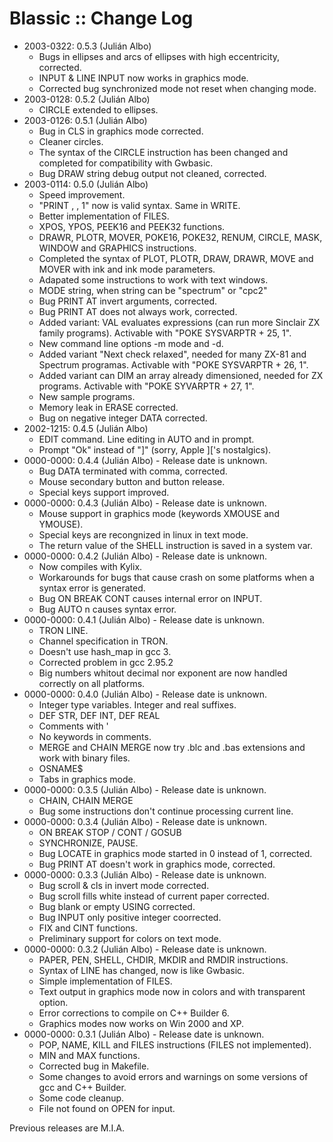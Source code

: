 # Blassic :: Change Log

* 2003-0322: 0.5.3 (Julián Albo)
	+ Bugs in ellipses and arcs of ellipses with high eccentricity, corrected.
	+ INPUT & LINE INPUT now works in graphics mode.
	+ Corrected bug synchronized mode not reset when changing mode.
* 2003-0128: 0.5.2 (Julián Albo)
	+ CIRCLE extended to ellipses.
* 2003-0126: 0.5.1 (Julián Albo)
	+ Bug in CLS in graphics mode corrected.
	+ Cleaner circles.
	+ The syntax of the CIRCLE instruction has been changed and completed for compatibility with Gwbasic.
	+ Bug DRAW string debug output not cleaned, corrected.
* 2003-0114: 0.5.0 (Julián Albo)
	+ Speed improvement.
	+ "PRINT , , 1" now is valid syntax. Same in WRITE.
	+ Better implementation of FILES.
	+ XPOS, YPOS, PEEK16 and PEEK32 functions.
	+ DRAWR, PLOTR, MOVER, POKE16, POKE32, RENUM, CIRCLE, MASK, WINDOW and GRAPHICS instructions.
	+ Completed the syntax of PLOT, PLOTR, DRAW, DRAWR, MOVE and MOVER with ink and ink mode parameters.
	+ Adapated some instructions to work with text windows.
	+ MODE string, when string can be "spectrum" or "cpc2"
	+ Bug PRINT AT invert arguments, corrected.
	+ Bug PRINT AT does not always work, corrected.
	+ Added variant: VAL evaluates expressions (can run more Sinclair ZX family programs). Activable with "POKE SYSVARPTR + 25, 1".
	+ New command line options -m mode and -d.
	+ Added variant "Next check relaxed", needed for many ZX-81 and Spectrum programas. Activable with "POKE SYSVARPTR + 26, 1".
	+ Added variant can DIM an array already dimensioned, needed for ZX programs. Activable with "POKE SYVARPTR + 27, 1".
	+ New sample programs.
	+ Memory leak in ERASE corrected.
	+ Bug on negative integer DATA corrected.
* 2002-1215: 0.4.5 (Julián Albo)
	+ EDIT command. Line editing in AUTO and in prompt.
	+ Prompt "Ok" instead of "]" (sorry, Apple ]['s nostalgics).
* 0000-0000: 0.4.4 (Julián Albo) - Release date is unknown.
	+ Bug DATA terminated with comma, corrected.
	+ Mouse secondary button and button release.
	+ Special keys support improved.
* 0000-0000: 0.4.3 (Julián Albo) - Release date is unknown.
	+ Mouse support in graphics mode (keywords XMOUSE and YMOUSE).
	+ Special keys are recongnized in linux in text mode.
	+ The return value of the SHELL instruction is saved in a system var.
* 0000-0000: 0.4.2 (Julián Albo) - Release date is unknown.
	+ Now compiles with Kylix.
	+ Workarounds for bugs that cause crash on some platforms when a syntax error is generated.
	+ Bug ON BREAK CONT causes internal error on INPUT.
	+ Bug AUTO n causes syntax error.
* 0000-0000: 0.4.1 (Julián Albo) - Release date is unknown.
	+ TRON LINE.
	+ Channel specification in TRON.
	+ Doesn't use hash_map in gcc 3.
	+ Corrected problem in gcc 2.95.2
	+ Big numbers whitout decimal nor exponent are now handled correctly on all platforms.
* 0000-0000: 0.4.0 (Julián Albo) - Release date is unknown.
	+ Integer type variables. Integer and real suffixes.
	+ DEF STR, DEF INT, DEF REAL
	+ Comments with '
	+ No keywords in comments.
	+ MERGE and CHAIN MERGE now try .blc and .bas extensions and work with binary files.
	+ OSNAME$
	+ Tabs in graphics mode.
* 0000-0000: 0.3.5 (Julián Albo) - Release date is unknown.
	+ CHAIN, CHAIN MERGE
	+ Bug some instructions don't continue processing current line.
* 0000-0000: 0.3.4 (Julián Albo) - Release date is unknown.
	+ ON BREAK STOP / CONT / GOSUB
	+ SYNCHRONIZE, PAUSE.
	+ Bug LOCATE in graphics mode started in 0 instead of 1, corrected.
	+ Bug PRINT AT doesn't work in graphics mode, corrected.
* 0000-0000: 0.3.3 (Julián Albo) - Release date is unknown.
	+ Bug scroll & cls in invert mode corrected.
	+ Bug scroll fills white instead of current paper corrected.
	+ Bug blank or empty USING corrected.
	+ Bug INPUT only positive integer coorrected.
	+ FIX and CINT functions.
	+ Preliminary support for colors on text mode.
* 0000-0000: 0.3.2 (Julián Albo) - Release date is unknown.
	+ PAPER, PEN, SHELL, CHDIR, MKDIR and RMDIR instructions.
	+ Syntax of LINE has changed, now is like Gwbasic.
	+ Simple implementation of FILES.
	+ Text output in graphics mode now in colors and with transparent option.
	+ Error corrections to compile on C++ Builder 6.
	+ Graphics modes now works on Win 2000 and XP.
* 0000-0000: 0.3.1 (Julián Albo) - Release date is unknown.
	+ POP, NAME, KILL and FILES instructions (FILES not implemented).
	+ MIN and MAX functions.
	+ Corrected bug in Makefile.
	+ Some changes to avoid errors and warnings on some versions of gcc and C++ Builder.
	+ Some code cleanup.
	+ File not found on OPEN for input.

Previous releases are M.I.A.
